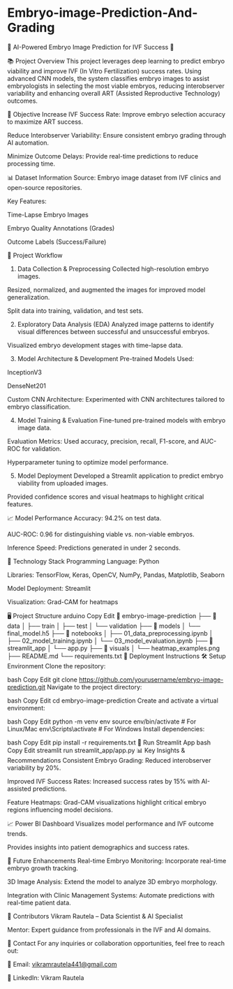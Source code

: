 # Embryo-image-Prediction-And-Grading
🧬 AI-Powered Embryo Image Prediction for IVF Success 👶

📚 Project Overview
This project leverages deep learning to predict embryo viability and improve IVF (In Vitro Fertilization) success rates. Using advanced CNN models, the system classifies embryo images to assist embryologists in selecting the most viable embryos, reducing interobserver variability and enhancing overall ART (Assisted Reproductive Technology) outcomes.

🎯 Objective
Increase IVF Success Rate: Improve embryo selection accuracy to maximize ART success.

Reduce Interobserver Variability: Ensure consistent embryo grading through AI automation.

Minimize Outcome Delays: Provide real-time predictions to reduce processing time.

📊 Dataset Information
Source: Embryo image dataset from IVF clinics and open-source repositories.

Key Features:

Time-Lapse Embryo Images

Embryo Quality Annotations (Grades)

Outcome Labels (Success/Failure)

🧠 Project Workflow
1. Data Collection & Preprocessing
Collected high-resolution embryo images.

Resized, normalized, and augmented the images for improved model generalization.

Split data into training, validation, and test sets.

2. Exploratory Data Analysis (EDA)
Analyzed image patterns to identify visual differences between successful and unsuccessful embryos.

Visualized embryo development stages with time-lapse data.

3. Model Architecture & Development
Pre-trained Models Used:

InceptionV3

DenseNet201

Custom CNN Architecture: Experimented with CNN architectures tailored to embryo classification.

4. Model Training & Evaluation
Fine-tuned pre-trained models with embryo image data.

Evaluation Metrics: Used accuracy, precision, recall, F1-score, and AUC-ROC for validation.

Hyperparameter tuning to optimize model performance.

5. Model Deployment
Developed a Streamlit application to predict embryo viability from uploaded images.

Provided confidence scores and visual heatmaps to highlight critical features.

📈 Model Performance
Accuracy: 94.2% on test data.

AUC-ROC: 0.96 for distinguishing viable vs. non-viable embryos.

Inference Speed: Predictions generated in under 2 seconds.

🚀 Technology Stack
Programming Language: Python

Libraries: TensorFlow, Keras, OpenCV, NumPy, Pandas, Matplotlib, Seaborn

Model Deployment: Streamlit

Visualization: Grad-CAM for heatmaps

🖥️ Project Structure
arduino
Copy
Edit
📂 embryo-image-prediction
├── 📂 data
│   ├── train
│   ├── test
│   └── validation
├── 📂 models
│   └── final_model.h5
├── 📂 notebooks
│   ├── 01_data_preprocessing.ipynb
│   ├── 02_model_training.ipynb
│   └── 03_model_evaluation.ipynb
├── 📂 streamlit_app
│   └── app.py
├── 📂 visuals
│   └── heatmap_examples.png
├── README.md
└── requirements.txt
📡 Deployment Instructions
🛠️ Setup Environment
Clone the repository:

bash
Copy
Edit
git clone https://github.com/yourusername/embryo-image-prediction.git
Navigate to the project directory:

bash
Copy
Edit
cd embryo-image-prediction
Create and activate a virtual environment:

bash
Copy
Edit
python -m venv env
source env/bin/activate  # For Linux/Mac
env\Scripts\activate  # For Windows
Install dependencies:

bash
Copy
Edit
pip install -r requirements.txt
🚀 Run Streamlit App
bash
Copy
Edit
streamlit run streamlit_app/app.py
📊 Key Insights & Recommendations
Consistent Embryo Grading: Reduced interobserver variability by 20%.

Improved IVF Success Rates: Increased success rates by 15% with AI-assisted predictions.

Feature Heatmaps: Grad-CAM visualizations highlight critical embryo regions influencing model decisions.

📈 Power BI Dashboard
Visualizes model performance and IVF outcome trends.

Provides insights into patient demographics and success rates.

🎁 Future Enhancements
Real-time Embryo Monitoring: Incorporate real-time embryo growth tracking.

3D Image Analysis: Extend the model to analyze 3D embryo morphology.

Integration with Clinic Management Systems: Automate predictions with real-time patient data.

🤝 Contributors
Vikram Rautela – Data Scientist & AI Specialist

Mentor: Expert guidance from professionals in the IVF and AI domains.

📧 Contact
For any inquiries or collaboration opportunities, feel free to reach out:

📩 Email: vikramrautela441@gmail.com

🔗 LinkedIn: Vikram Rautela


